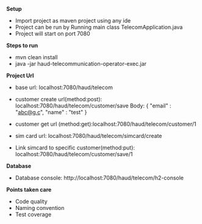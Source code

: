 
**Setup**

 - Import project as maven project using any ide
 - Project can be run by Running main class TelecomApplication.java
 - Project will start on port 7080

**Steps to run**
 - mvn clean install
 - java -jar haud-telecommunication-operator-exec.jar
 
**Project Url**

 - base url: localhost:7080/haud/telecom
 
 - customer create url(method:post): localhost:7080/haud/telecom/customer/save
 Body: {
	     "email" : "abc@g.c",
	     "name" : "test"
       }
 
 - customer get url (method:get):localhost:7080/haud/telecom/customer/1
 
 - sim card url: localhost:7080/haud/telecom/simcard/create
 
 - Link simcard to specific customer(method:put): localhost:7080/haud/telecom/customer/save/1
 
**Database**

-  Database console: http://localhost:7080/haud/telecom/h2-console

**Points taken care**

- Code quality
- Naming convention
- Test coverage
